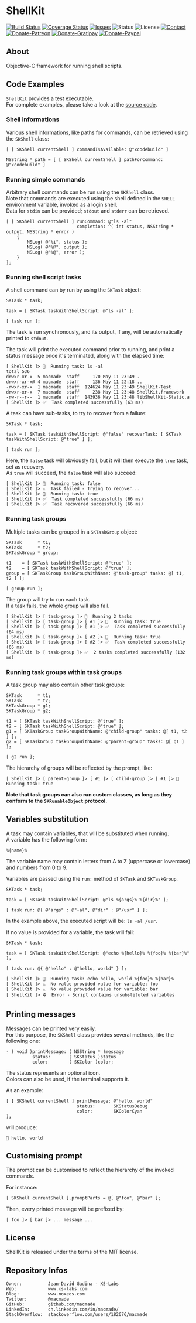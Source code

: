 ShellKit
========

[![Build Status](https://img.shields.io/travis/macmade/ShellKit.svg?branch=master&style=flat)](https://travis-ci.org/macmade/ShellKit)
[![Coverage Status](https://img.shields.io/coveralls/macmade/ShellKit.svg?branch=master&style=flat)](https://coveralls.io/r/macmade/ShellKit?branch=master)
[![Issues](http://img.shields.io/github/issues/macmade/ShellKit.svg?style=flat)](https://github.com/macmade/ShellKit/issues)
![Status](https://img.shields.io/badge/status-active-brightgreen.svg?style=flat)
![License](https://img.shields.io/badge/license-mit-brightgreen.svg?style=flat)
[![Contact](https://img.shields.io/badge/contact-@macmade-blue.svg?style=flat)](https://twitter.com/macmade)  
[![Donate-Patreon](https://img.shields.io/badge/donate-patreon-yellow.svg?style=flat)](https://patreon.com/macmade)
[![Donate-Gratipay](https://img.shields.io/badge/donate-gratipay-yellow.svg?style=flat)](https://www.gratipay.com/macmade)
[![Donate-Paypal](https://img.shields.io/badge/donate-paypal-yellow.svg?style=flat)](https://paypal.me/xslabs)

About
-----

Objective-C framework for running shell scripts.

Code Examples
-------------

`ShellKit` provides a test executable.  
For complete examples, please take a look at the [source code](https://github.com/macmade/ShellKit/blob/master/ShellKit-Test/main.m).

### Shell informations

Various shell informations, like paths for commands, can be retrieved using the `SKShell` class:

```objc
[ [ SKShell currentShell ] commandIsAvailable: @"xcodebuild" ]

NSString * path = [ [ SKShell currentShell ] pathForCommand: @"xcodebuild" ]
```

### Running simple commands

Arbitrary shell commands can be run using the `SKShell` class.  
Note that commands are executed using the shell defined in the `SHELL` environment variable, invoked as a login shell.  
Data for `stdin` can be provided; `stdout` and `stderr` can be retrieved.

```objc
[ [ SKShell currentShell ] runCommand: @"ls -al"
                           completion: ^( int status, NSString * output, NSString * error )
    {
        NSLog( @"%i", status );
        NSLog( @"%@", output );
        NSLog( @"%@", error );
    }
];
```

### Running shell script tasks

A shell command can by run by using the `SKTask` object:

```objc
SKTask * task;

task = [ SKTask taskWithShellScript: @"ls -al" ];

[ task run ];
```

The task is run synchronously, and its output, if any, will be automatically printed to `stdout`.

The task will print the executed command prior to running, and print a status message once it's terminated, along with the elapsed time:

    [ ShellKit ]> 🚦  Running task: ls -al
    total 536
    drwxr-xr-x  5 macmade  staff     170 May 11 23:49 .
    drwxr-xr-x@ 4 macmade  staff     136 May 11 22:18 ..
    -rwxr-xr-x  1 macmade  staff  124624 May 11 23:49 ShellKit-Test
    drwxr-xr-x  7 macmade  staff     238 May 11 23:48 ShellKit.framework
    -rw-r--r--  1 macmade  staff  143936 May 11 23:48 libShellKit-Static.a
    [ ShellKit ]> ✅  Task completed successfully (63 ms)
    
A task can have sub-tasks, to try to recover from a failure:

```objc
SKTask * task;

task = [ SKTask taskWithShellScript: @"false" recoverTask: [ SKTask taskWithShellScript: @"true" ] ];

[ task run ];
```

Here, the `false` task will obviously fail, but it will then execute the `true` task, set as recovery.  
As `true` will succeed, the `false` task will also succeed:

    [ ShellKit ]> 🚦  Running task: false
    [ ShellKit ]> ⚠️  Task failed - Trying to recover...
    [ ShellKit ]> 🚦  Running task: true
    [ ShellKit ]> ✅  Task completed successfully (66 ms)
    [ ShellKit ]> ✅  Task recovered successfully (66 ms)

### Running task groups

Multiple tasks can be grouped in a `SKTaskGroup` object:

```objc
SKTask      * t1;
SKTask      * t2;
SKTaskGroup * group;

t1    = [ SKTask taskWithShellScript: @"true" ];
t2    = [ SKTask taskWithShellScript: @"true" ];
group = [ SKTaskGroup taskGroupWithName: @"task-group" tasks: @[ t1, t2 ] ];
        
[ group run ];
```

The group will try to run each task.  
If a task fails, the whole group will also fail.

    [ ShellKit ]> [ task-group ]> 🚦  Running 2 tasks
    [ ShellKit ]> [ task-group ]> [ #1 ]> 🚦  Running task: true
    [ ShellKit ]> [ task-group ]> [ #1 ]> ✅  Task completed successfully (64 ms)
    [ ShellKit ]> [ task-group ]> [ #2 ]> 🚦  Running task: true
    [ ShellKit ]> [ task-group ]> [ #2 ]> ✅  Task completed successfully (65 ms)
    [ ShellKit ]> [ task-group ]> ✅  2 tasks completed successfully (132 ms)

### Running task groups within task groups

A task group may also contain other task groups:

```objc
SKTask      * t1;
SKTask      * t2;
SKTaskGroup * g1;
SKTaskGroup * g2;

t1 = [ SKTask taskWithShellScript: @"true" ];
t2 = [ SKTask taskWithShellScript: @"true" ];
g1 = [ SKTaskGroup taskGroupWithName: @"child-group" tasks: @[ t1, t2 ] ];
g2 = [ SKTaskGroup taskGroupWithName: @"parent-group" tasks: @[ g1 ] ];
        
[ g2 run ];
```

The hierarchy of groups will be reflected by the prompt, like:

    [ ShellKit ]> [ parent-group ]> [ #1 ]> [ child-group ]> [ #1 ]> 🚦  Running task: true

**Note that task groups can also run custom classes, as long as they conform to the `SKRunableObject` protocol.**

Variables substitution
----------------------

A task may contain variables, that will be substituted when running.  
A variable has the following form:

    %{name}%

The variable name may contain letters from A to Z (uppercase or lowercase) and numbers from 0 to 9.

Variables are passed using the `run:` method of `SKTask` and `SKTaskGroup`.

```objc
SKTask * task;

task = [ SKTask taskWithShellScript: @"ls %{args}% %{dir}%" ];

[ task run: @{ @"args" : @"-al", @"dir" : @"/usr" } ];
```

In the example above, the executed script will be: `ls -al /usr`.

If no value is provided for a variable, the task will fail:

```objc
SKTask * task;

task = [ SKTask taskWithShellScript: @"echo %{hello}% %{foo}% %{bar}%" ];

[ task run: @{ @"hello" : @"hello, world" } ];
```

    [ ShellKit ]> 🚦  Running task: echo hello, world %{foo}% %{bar}%
    [ ShellKit ]> ⚠️  No value provided value for variable: foo
    [ ShellKit ]> ⚠️  No value provided value for variable: bar
    [ ShellKit ]> ⛔️  Error - Script contains unsubstituted variables

Printing messages
-----------------

Messages can be printed very easily.  
For this purpose, the `SKShell` class provides several methods, like the following one:


```objc
- ( void )printMessage: ( NSString * )message
          status:       ( SKStatus )status
          color:        ( SKColor )color;
```

The status represents an optional icon.  
Colors can also be used, if the terminal supports it.

As an example:

```objc
[ [ SKShell currentShell ] printMessage: @"hello, world"
                           status:       SKStatusDebug
                           color:        SKColorCyan
];
```

will produce:

    🚸 hello, world

Customising prompt
------------------

The prompt can be customised to reflect the hierarchy of the invoked commands.

For instance:

```objc
[ SKShell currentShell ].promptParts = @[ @"foo", @"bar" ];
```

Then, every printed message will be prefixed by:

    [ foo ]> [ bar ]> ... message ...

License
-------

ShellKit is released under the terms of the MIT license.

Repository Infos
----------------

    Owner:          Jean-David Gadina - XS-Labs
    Web:            www.xs-labs.com
    Blog:           www.noxeos.com
    Twitter:        @macmade
    GitHub:         github.com/macmade
    LinkedIn:       ch.linkedin.com/in/macmade/
    StackOverflow:  stackoverflow.com/users/182676/macmade
